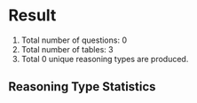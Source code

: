 # Result<br/>
1. Total number of questions: 0<br/>
2. Total number of tables: 3<br/>
3. Total 0 unique reasoning types are produced.<br/>
## **Reasoning Type Statistics**<br/>
